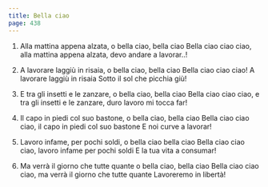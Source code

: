 ```yaml
---
title: Bella ciao
page: 438
---  
```



1.  Alla mattina appena alzata, o bella ciao, bella ciao
Bella ciao ciao ciao, alla mattina appena alzata,
devo andare a lavorar..!


2. A lavorare laggiù in risaia, o bella ciao, bella ciao
Bella ciao ciao ciao! A lavorare laggiù in risaia
Sotto il sol che picchia giù!


3. E tra gli insetti e le zanzare, o bella ciao, bella ciao
Bella ciao ciao ciao, e tra gli insetti e le zanzare,
duro lavoro mi tocca far!


4. Il capo in piedi col suo bastone, o bella ciao, bella ciao
Bella ciao ciao ciao, il capo in piedi col suo bastone
E noi curve a lavorar!


5. Lavoro infame, per pochi soldi, o bella ciao bella ciao
Bella ciao ciao ciao, lavoro infame per pochi soldi
E la tua vita a consumar!


6. Ma verrà il giorno che tutte quante o bella ciao, bella ciao
Bella ciao ciao ciao, ma verrà il giorno che tutte quante
Lavoreremo in libertà!